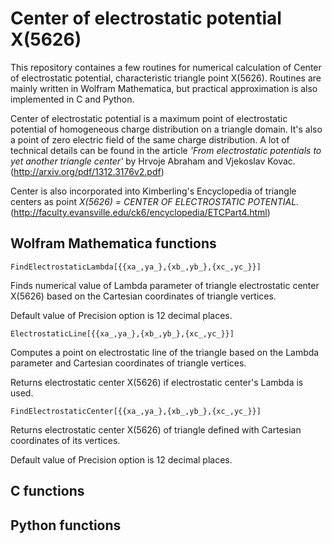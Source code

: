 Center of electrostatic potential X(5626)
=========================================

This repository containes a few routines for numerical calculation of Center of electrostatic potential, characteristic triangle point X(5626). Routines are mainly written in Wolfram Mathematica, but practical approximation is also implemented in C and Python.

Center of electrostatic potential is a maximum point of electrostatic potential of homogeneous charge distribution on a triangle domain. It's also a point of zero electric field of the same charge distribution. A lot of technical details can be found in the article *'From electrostatic potentials to yet another triangle center'* by Hrvoje Abraham and Vjekoslav Kovac. (http://arxiv.org/pdf/1312.3176v2.pdf)

Center is also incorporated into Kimberling's Encyclopedia of triangle centers as point *X(5626) = CENTER OF ELECTROSTATIC POTENTIAL.* (http://faculty.evansville.edu/ck6/encyclopedia/ETCPart4.html)

Wolfram Mathematica functions
-----------------------------

```
FindElectrostaticLambda[{{xa_,ya_},{xb_,yb_},{xc_,yc_}}]
```

Finds numerical value of Lambda parameter of triangle electrostatic center X(5626) based on the Cartesian coordinates of triangle vertices.

Default value of Precision option is 12 decimal places.

```
ElectrostaticLine[{{xa_,ya_},{xb_,yb_},{xc_,yc_}}]
```

Computes a point on electrostatic line of the triangle based on the Lambda parameter and Cartesian coordinates of triangle vertices.

Returns electrostatic center X(5626) if electrostatic center's Lambda is used.

```
FindElectrostaticCenter[{{xa_,ya_},{xb_,yb_},{xc_,yc_}}]
```

Returns electrostatic center X(5626) of triangle defined with Cartesian coordinates of its vertices.

Default value of Precision option is 12 decimal places.

C functions
------

Python functions
----------------
